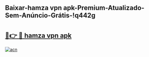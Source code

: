 
## Baixar-hamza vpn apk-Premium-Atualizado-Sem-Anúncio-Grátis-!q442g

# <h2><a href="https://andorid.site?title=hamza_vpn_apk&ref=27">🔗👉 🔴 hamza vpn apk</a></h2>

[![acn](https://github.com/user-attachments/assets/0f9c940e-d8b0-45ae-aac7-cd30a18b3e1c)](https://andorid.site?title=hamza_vpn_apk&ref=27)

